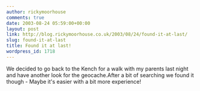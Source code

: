 ```yaml
---
author: rickymoorhouse
comments: true
date: 2003-08-24 05:59:00+00:00
layout: post
link: http://blog.rickymoorhouse.co.uk/2003/08/24/found-it-at-last/
slug: found-it-at-last
title: Found it at last!
wordpress_id: 1718
---
```


We decided to go back to the Kench for a walk with my parents last night and have another look for the geocache.After a bit of searching we found it though - Maybe it's easier with a bit more experience!
